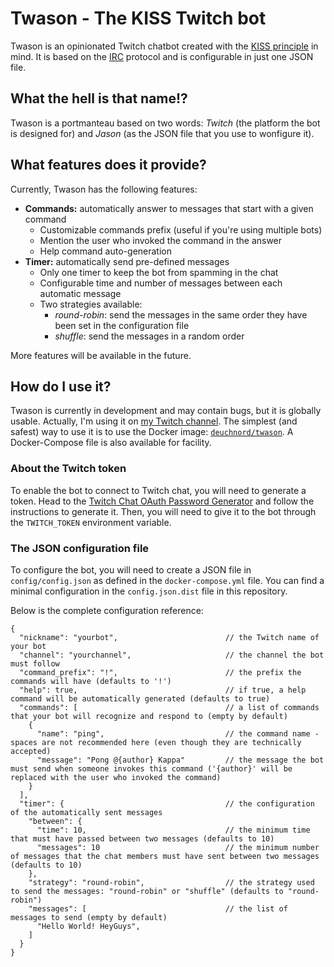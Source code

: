 # Twason - The KISS Twitch bot

Twason is an opinionated Twitch chatbot created with the [KISS principle](https://en.wikipedia.org/wiki/KISS_principle) in mind.
It is based on the [IRC](https://en.wikipedia.org/wiki/Internet_Relay_Chat) protocol and is configurable in just one JSON file.

## What the hell is that name!?

Twason is a portmanteau based on two words: _Twitch_ (the platform the bot is designed for) and _Jason_ (as the JSON file that you use to wonfigure it).

## What features does it provide?

Currently, Twason has the following features:

- **Commands:** automatically answer to messages that start with a given command
    - Customizable commands prefix (useful if you're using multiple bots)
    - Mention the user who invoked the command in the answer
    - Help command auto-generation
- **Timer:** automatically send pre-defined messages
    - Only one timer to keep the bot from spamming in the chat
    - Configurable time and number of messages between each automatic message
    - Two strategies available:
        - _round-robin_: send the messages in the same order they have been set in the configuration file
        - _shuffle_: send the messages in a random order

More features will be available in the future.

## How do I use it?

Twason is currently in development and may contain bugs, but it is globally usable. Actually, I'm using it on [my Twitch channel](https://twitch.tv/jdeuchnord).
The simplest (and safest) way to use it is to use the Docker image: [`deuchnord/twason`](https://hub.docker.com/r/deuchnord/twason).
A Docker-Compose file is also available for facility.

### About the Twitch token

To enable the bot to connect to Twitch chat, you will need to generate a token. Head to the [Twitch Chat OAuth Password Generator](https://twitchapps.com/tmi/) and follow the instructions to generate it.
Then, you will need to give it to the bot through the `TWITCH_TOKEN` environment variable.

### The JSON configuration file

To configure the bot, you will need to create a JSON file in `config/config.json` as defined in the `docker-compose.yml` file.
You can find a minimal configuration in the `config.json.dist` file in this repository.

Below is the complete configuration reference:

```json5
{
  "nickname": "yourbot",                        // the Twitch name of your bot
  "channel": "yourchannel",                     // the channel the bot must follow
  "command_prefix": "!",                        // the prefix the commands will have (defaults to '!')
  "help": true,                                 // if true, a help command will be automatically generated (defaults to true)
  "commands": [                                 // a list of commands that your bot will recognize and respond to (empty by default)
    {
      "name": "ping",                           // the command name - spaces are not recommended here (even though they are technically accepted)
      "message": "Pong @{author} Kappa"         // the message the bot must send when someone invokes this command ('{author}' will be replaced with the user who invoked the command)
    }
  ],
  "timer": {                                    // the configuration of the automatically sent messages
    "between": {
      "time": 10,                               // the minimum time that must have passed between two messages (defaults to 10)
      "messages": 10                            // the minimum number of messages that the chat members must have sent between two messages (defaults to 10)
    },
    "strategy": "round-robin",                  // the strategy used to send the messages: "round-robin" or "shuffle" (defaults to "round-robin")
    "messages": [                               // the list of messages to send (empty by default)
      "Hello World! HeyGuys",
    ]
  }
}
```
